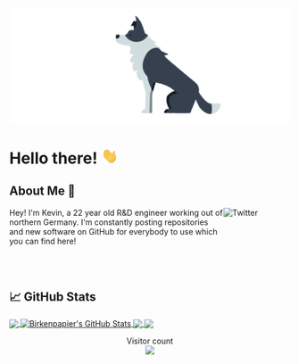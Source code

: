 <p align="center"> <img src="docs/cute_dog.gif" width="700px"> </p>

<!-- Cute Dog -->

# Hello there! <img src="docs/wave.gif" width="30px">

## About Me 🧍
<a href="https://de.linkedin.com/in/kevin-peivareh-752922b0" target="_blank"><img src="https://cdn2.iconfinder.com/data/icons/social-media-2199/64/social_media_isometric_14-linkedin-512.png" height="120px" width="120px" alt="Twitter" align="right"></a>
Hey! I'm Kevin, a 22 year old R&D engineer working out of northern Germany. I'm constantly posting repositories and new software on GitHub for everybody to use which you can find here!

<!-- ## My Projects :pencil: -->
<!-- a href=""><img src="https://github-readme-stats.vercel.app/api/?username=Birkenpapier&theme=onedark&show_icons=true&count_private=true" align="right"></a>
<a href=""><img src="https://github-readme-stats.vercel.app/api/top-langs/?username=Birkenpapier&theme=onedark&langs_count=7" align="right"></a-->


<br><br>

## &#x1f4c8; GitHub Stats

<a href="https://github.com/Birkenpapier/Birkenpapier">
  <img align="center" src="https://github-readme-stats.vercel.app/api/top-langs/?username=Birkenpapier&theme=onedark&langs_count=7" />
</a>

<a href="https://github.com/Birkenpapier/Birkenpapier">
  <img align="center" src="https://github-readme-stats.vercel.app/api/?username=Birkenpapier&theme=onedark&show_icons=true&count_private=true" alt="Birkenpapier's GitHub Stats" />
</a>

<a href="https://github.com/Birkenpapier/FileTransfer">
  <img align="center" src="https://github-readme-stats.vercel.app/api/pin/?username=Birkenpapier&repo=FileTransfer&theme=onedark" />
</a>

<a href="https://github.com/Birkenpapier/OpenT">
  <img align="center" src="https://github-readme-stats.vercel.app/api/pin/?username=Birkenpapier&repo=OpenT&theme=onedark" />
</a>


<p align="center"> 
  Visitor count<br>
  <img src="https://profile-counter.glitch.me/Birkenpapier/count.svg" />
</p>
